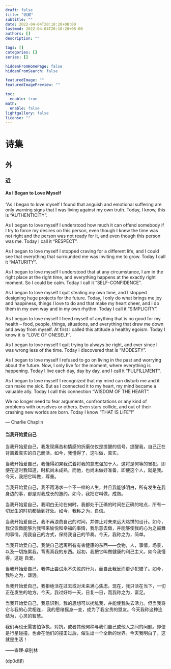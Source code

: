 ```yaml
---
draft: false
title: "收藏"
subtitle: ""
date: 2022-04-04T20:18:20+08:00
lastmod: 2022-04-04T20:18:20+08:00
authors: []
description: ""

tags: []
categories: []
series: []

hiddenFromHomePage: false
hiddenFromSearch: false

featuredImage: ""
featuredImagePreview: ""

toc:
  enable: true
math:
  enable: false
lightgallery: false
license: ""
---
```

# 诗集

<!--中古近外古近-->

## 外
### 近
#### As I Began to Love Myself

“As I began to love myself I found that anguish and emotional suffering are only warning signs that I was living against my own truth. Today, I know, this is “AUTHENTICITY”. 

As I began to love myself I understood how much it can offend somebody if I try to force my desires on this person, even though I knew the time was not right and the person was not ready for it, and even though this person was me. Today I call it “RESPECT”. 

As I began to love myself I stopped craving for a different life, and I could see that everything that surrounded me was inviting me to grow. Today I call it “MATURITY”. 

As I began to love myself I understood that at any circumstance, I am in the right place at the right time, and everything happens at the exactly right moment. So I could be calm. Today I call it “SELF-CONFIDENCE”. 

As I began to love myself I quit stealing my own time, and I stopped designing huge projects for the future. Today, I only do what brings me joy and happiness, things I love to do and that make my heart cheer, and I do them in my own way and in my own rhythm. Today I call it “SIMPLICITY”. 

As I began to love myself I freed myself of anything that is no good for my health – food, people, things, situations, and everything that drew me down and away from myself. At first I called this attitude a healthy egoism. Today I know it is “LOVE OF ONESELF”.  

As I began to love myself I quit trying to always be right, and ever since I was wrong less of the time. Today I discovered that is “MODESTY”. 

As I began to love myself I refused to go on living in the past and worrying about the future. Now, I only live for the moment, where everything is happening. Today I live each day, day by day, and I call it “FULFILLMENT”. 

As I began to love myself I recognized that my mind can disturb me and it can make me sick. But as I connected it to my heart, my mind became a valuable ally. Today I call this connection “WISDOM OF THE HEART”.  

We no longer need to fear arguments, confrontations or any kind of problems with ourselves or others. Even stars collide, and out of their crashing new worlds are born. Today I know “THAT IS LIFE”!”

― Charlie Chaplin



#### 当我开始爱自己

当我开始爱自己，我发现痛苦和情感的折磨仅仅是提醒的信号，提醒我，自己正在背离着真实的自己而活。如今，我懂得了，这叫做，真实。

当我开始爱自己，我懂得如果我试着将我的意志强加于人，这将是何等的冒犯，即便在这时我知道，时机尚未成熟，而他，也尚未做好准备，即便这个人，就是我。今天，我把它叫做，尊重。

当我开始爱自己，我不再渴求一个不一样的人生，并且我能够明白，所有发生在我身边的事，都是对我成长的邀约。如今，我把它叫做，成熟。

当我开始爱自己，我明白无论在何时，我都处于正确的时间在正确的地点，所有一切发生的时机都恰到好处。如今，我称之为，自信。

当我开始爱自己，我不再浪费自己的时间，并停止对未来远大烙饼的设计。如今，我仅仅做能够为我带来愉悦和幸福的事情，我乐意去做，并能够使我的心为之鼓舞的事情，用我自己的方式，保持我自己的节奏。今天，我称之为，简单。

当我开始爱自己，我使自己远离所有有害健康的东西——食物，人，事情，场景，以及一切拖累我，背离真我的东西。起初，我把它叫做健康的利己主义。如今我懂得，这是 自爱。

当我开始爱自己，我停止尝试永不失败的行为，而自此我反而更少犯错了。如今，我称之为，谦逊。

当我开始爱自己，我拒绝活在过去或对未来满心焦虑。现在，我只活在当下，一切正在发生的地方。今天，我过好每一天，日复一日，而我称之为，富足。

当我开始爱自己，我意识到，我的思想可以扰乱我，并能使我失去活力。但当我将它与我的心灵相连， 我的思绪摇身一变，成为了我宝贵的盟友。今天我称这种连结为，心灵的智慧。

我们再也无需害怕争执，对抗，或者其他何种与我们自己或他人之间的问题。即便是行星碰撞，也会在他们的撞击过后，催生出一个全新的世界。今天我明白了，这就是生活！

——查理·卓别林

(dp0d译)
